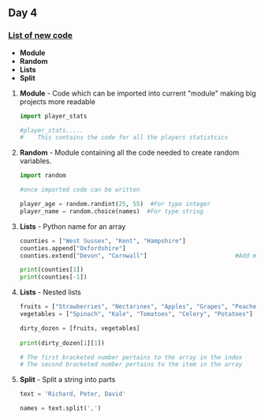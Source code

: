 ## **Day 4**



### <u>List of new code</u>

- **Module**
- **Random**
- **Lists**
- **Split**







1. **Module** - Code which can be imported into current "module" making big projects more readable

   ```python
   import player_stats
   
   #player_stats.....
   #	This contains the code for all the players statistcics
   ```

   

2. **Random** - Module containing all the code needed to create random variables.

   ```python
   import random
   
   #once imported code can be written
   
   player_age = random.randint(25, 55)	#For type integer
   player_name = random.choice(names)  #For type string
   
   ```



3. **Lists** - Python name for an array

   ```python
   counties = ["West Sussex", "Kent", "Hampshire"]
   counties.append["Oxfordshire"] 										#Add 1 to list
   counties.extend["Devon", "Cornwall"]							#Add multiple to list
   
   print(counties[1]) 																#This will print Kent
   print(counties[-1])																#This will print Hampshire as -1 starts 																										#from the end
   ```

   
   
4. **Lists** - Nested lists

   ```python
   fruits = ["Strawberries", "Nectarines", "Apples", "Grapes", "Peaches", "Cherries", "Pears"]
   vegetables = ["Spinach", "Kale", "Tomatoes", "Celery", "Potatoes"]
   
   dirty_dozen = [fruits, vegetables]
    
   print(dirty_dozen[1][1])
   
   # The first bracketed number pertains to the array in the index
   # The second bracketed number pertains to the item in the array
   ```

   

5. **Split** - Split a string into parts

   ```python
   text = 'Richard, Peter, David'
   
   names = text.split(',')
   ```

   
